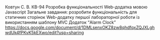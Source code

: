 Ковтун С. В. 
КВ-94 
Розробка функціональності Web-додатка мовою Javascript
Загальне завдання: розробити функціональність для статичних сторінок Web-додатку першої лабораторної роботи із використанням шаблону MVC
Додаток “Alarm Clock”
https://docs.google.com/document/d/1DMLsenxOKZ8zw8qhdfqxZQJXLghwdUk4fPKvK5kEXwo/edit?usp=sharing
